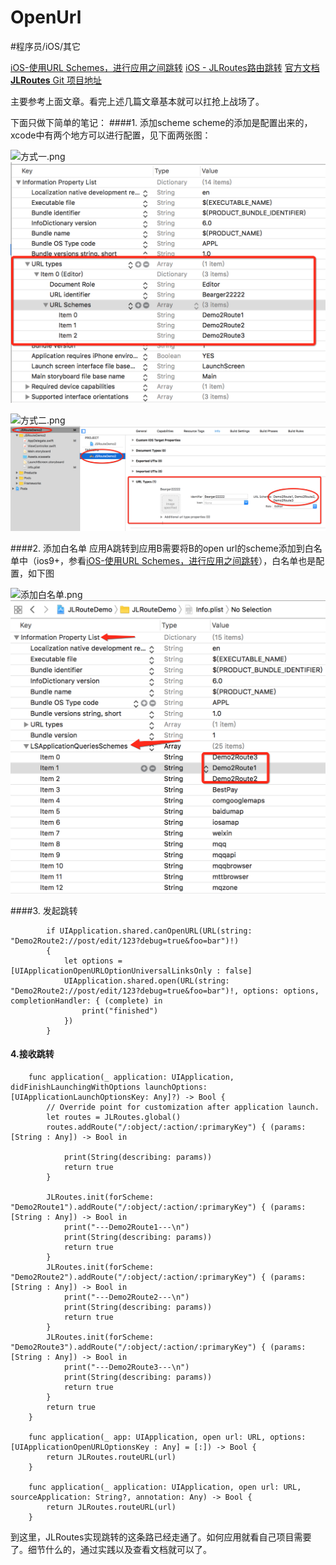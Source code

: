 # OpenUrl
#程序员/iOS/其它

[iOS-使用URL Schemes，进行应用之间跳转](http://www.jianshu.com/p/e14df92cb207)
[iOS - JLRoutes路由跳转](http://www.jianshu.com/p/5d621b433c51)
[官方文档](https://developer.apple.com/library/content/documentation/iPhone/Conceptual/iPhoneOSProgrammingGuide/Inter-AppCommunication/Inter-AppCommunication.html)
[**JLRoutes** Git 项目地址](https://github.com/joeldev/JLRoutes)

主要参考上面文章。看完上述几篇文章基本就可以扛抢上战场了。

下面只做下简单的笔记：
####1. 添加scheme
scheme的添加是配置出来的，xcode中有两个地方可以进行配置，见下面两张图：

![方式一.png](http://upload-images.jianshu.io/upload_images/2043160-74f97e5c973e6e19.png?imageMogr2/auto-orient/strip%7CimageView2/2/w/1240)
![](OpenUrl/2043160-74f97e5c973e6e19.png)



![方式二.png](http://upload-images.jianshu.io/upload_images/2043160-96fb19f390f16ad9.png?imageMogr2/auto-orient/strip%7CimageView2/2/w/1240)
![](OpenUrl/2043160-96fb19f390f16ad9.png)


####2. 添加白名单
应用A跳转到应用B需要将B的open url的scheme添加到白名单中（ios9+，参看[iOS-使用URL Schemes，进行应用之间跳转](http://www.jianshu.com/p/e14df92cb207)），白名单也是配置，如下图

![添加白名单.png](http://upload-images.jianshu.io/upload_images/2043160-0d1c02e6e33d3a1f.png?imageMogr2/auto-orient/strip%7CimageView2/2/w/1240)
![](OpenUrl/2043160-0d1c02e6e33d3a1f.png)


####3. 发起跳转

```
        if UIApplication.shared.canOpenURL(URL(string: "Demo2Route2://post/edit/123?debug=true&foo=bar")!)
        {
            let options = [UIApplicationOpenURLOptionUniversalLinksOnly : false]
            UIApplication.shared.open(URL(string: "Demo2Route2://post/edit/123?debug=true&foo=bar")!, options: options, completionHandler: { (complete) in
                print("finished")
            })
        }

```

#### 4.接收跳转
```
    func application(_ application: UIApplication, didFinishLaunchingWithOptions launchOptions: [UIApplicationLaunchOptionsKey: Any]?) -> Bool {
        // Override point for customization after application launch.
        let routes = JLRoutes.global()
        routes.addRoute("/:object/:action/:primaryKey") { (params: [String : Any]) -> Bool in
            
            print(String(describing: params))
            return true
        }
        
        JLRoutes.init(forScheme: "Demo2Route1").addRoute("/:object/:action/:primaryKey") { (params:[String : Any]) -> Bool in
            print("---Demo2Route1---\n")
            print(String(describing: params))
            return true
        }
        JLRoutes.init(forScheme: "Demo2Route2").addRoute("/:object/:action/:primaryKey") { (params:[String : Any]) -> Bool in
            print("---Demo2Route2---\n")
            print(String(describing: params))
            return true
        }
        JLRoutes.init(forScheme: "Demo2Route3").addRoute("/:object/:action/:primaryKey") { (params:[String : Any]) -> Bool in
            print("---Demo2Route3---\n")
            print(String(describing: params))
            return true
        }
        return true
    }
    
    func application(_ app: UIApplication, open url: URL, options: [UIApplicationOpenURLOptionsKey : Any] = [:]) -> Bool {
        return JLRoutes.routeURL(url)
    }
    
    func application(_ application: UIApplication, open url: URL, sourceApplication: String?, annotation: Any) -> Bool {
        return JLRoutes.routeURL(url)
    }
```

到这里，JLRoutes实现跳转的这条路已经走通了。如何应用就看自己项目需要了。细节什么的，通过实践以及查看文档就可以了。
